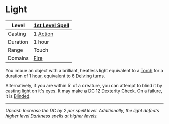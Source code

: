 # Light

| Level    | [1st Level Spell](1st%20Level%20Spells.md)                                           |
| -------- | --------------------------------------------------- |
| Casting  | 1 [Action](../../../../Game%20Procedures/Action.md) |
| Duration | 1 hour                                              |
| Range    | Touch                                               |
| Domains  | [Fire](../../../Spell%20Domains/Fire.md)            |

You imbue an object with a brilliant, heatless light equivalent to a [Torch](../../../../Items/Individual%20Item%20Cards/Gear/1%20Coin/Torch.md) for a duration of 1 hour, equivalent to 6 [Delving](../../../../Game%20Procedures/Delving.md) turns.

Alternatively, if you are within 5' of a creature, you can attempt to blind it by casting light on it's eyes. It may make a [DC](../../../../Game%20Procedures/DC.md) 12 [Dexterity](../../../../Player%20Characters/Chosen%20Statistics/Dexterity.md) [Check](../../../../Game%20Procedures/Check.md). On a failure, it is [Blinded](../../../../Conditions/Blinded.md).

---
*Upcast: Increase the DC by 2 per spell level. Additionally, the light defeats higher level [Darkness](../Level%202/Darkness.md) spells at higher levels.*